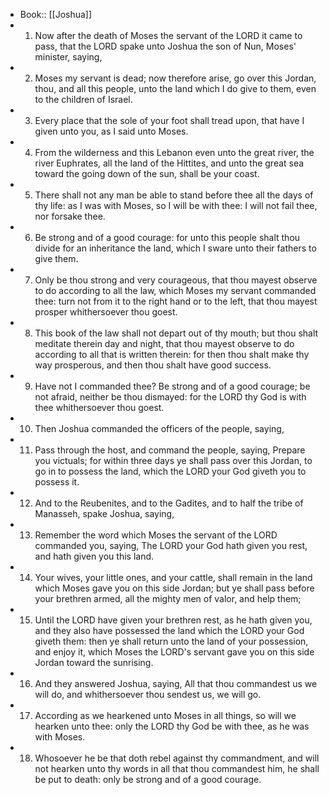 - Book:: [[Joshua]]
- 1. Now after the death of Moses the servant of the LORD it came to pass, that the LORD spake unto Joshua the son of Nun, Moses' minister, saying,
- 2. Moses my servant is dead; now therefore arise, go over this Jordan, thou, and all this people, unto the land which I do give to them, even to the children of Israel.
- 3. Every place that the sole of your foot shall tread upon, that have I given unto you, as I said unto Moses.
- 4. From the wilderness and this Lebanon even unto the great river, the river Euphrates, all the land of the Hittites, and unto the great sea toward the going down of the sun, shall be your coast.
- 5. There shall not any man be able to stand before thee all the days of thy life: as I was with Moses, so I will be with thee: I will not fail thee, nor forsake thee.
- 6. Be strong and of a good courage: for unto this people shalt thou divide for an inheritance the land, which I sware unto their fathers to give them.
- 7. Only be thou strong and very courageous, that thou mayest observe to do according to all the law, which Moses my servant commanded thee: turn not from it to the right hand or to the left, that thou mayest prosper whithersoever thou goest.
- 8. This book of the law shall not depart out of thy mouth; but thou shalt meditate therein day and night, that thou mayest observe to do according to all that is written therein: for then thou shalt make thy way prosperous, and then thou shalt have good success.
- 9. Have not I commanded thee? Be strong and of a good courage; be not afraid, neither be thou dismayed: for the LORD thy God is with thee whithersoever thou goest.
- 10. Then Joshua commanded the officers of the people, saying,
- 11. Pass through the host, and command the people, saying, Prepare you victuals; for within three days ye shall pass over this Jordan, to go in to possess the land, which the LORD your God giveth you to possess it.
- 12. And to the Reubenites, and to the Gadites, and to half the tribe of Manasseh, spake Joshua, saying,
- 13. Remember the word which Moses the servant of the LORD commanded you, saying, The LORD your God hath given you rest, and hath given you this land.
- 14. Your wives, your little ones, and your cattle, shall remain in the land which Moses gave you on this side Jordan; but ye shall pass before your brethren armed, all the mighty men of valor, and help them;
- 15. Until the LORD have given your brethren rest, as he hath given you, and they also have possessed the land which the LORD your God giveth them: then ye shall return unto the land of your possession, and enjoy it, which Moses the LORD's servant gave you on this side Jordan toward the sunrising.
- 16. And they answered Joshua, saying, All that thou commandest us we will do, and whithersoever thou sendest us, we will go.
- 17. According as we hearkened unto Moses in all things, so will we hearken unto thee: only the LORD thy God be with thee, as he was with Moses.
- 18. Whosoever he be that doth rebel against thy commandment, and will not hearken unto thy words in all that thou commandest him, he shall be put to death: only be strong and of a good courage.
